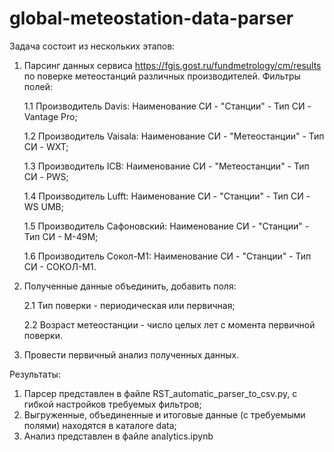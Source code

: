 # global-meteostation-data-parser
 
Задача состоит из нескольких этапов:

1. Парсинг данных сервиса https://fgis.gost.ru/fundmetrology/cm/results по поверке метеостанций различных производителей. Фильтры полей:
   
   1.1 Производитель Davis: Наименование СИ - "Станции" - Тип СИ - Vantage Pro;
   
   1.2 Производитель Vaisala: Наименование СИ - "Метеостанции" - Тип СИ - WXT;
   
   1.3 Производитель ICB: Наименование СИ - "Метеостанции" - Тип СИ - PWS;
   
   1.4 Производитель Lufft: Наименование СИ - "Станции" - Тип СИ - WS UMB;
   
   1.5 Производитель Сафоновский: Наименование СИ - "Станции" - Тип СИ - М-49М;
   
   1.6 Производитель Сокол-М1: Наименование СИ - "Станции" - Тип СИ - СОКОЛ-М1.
   
3. Полученные данные объединить, добавить поля:
   
   2.1 Тип поверки - периодическая или первичная;
   
   2.2 Возраст метеостанции - число целых лет с момента первичной поверки.
   
5. Провести первичный анализ полученных данных.

Результаты:
1. Парсер представлен в файле RST_automatic_parser_to_csv.py, с гибкой настройков требуемых фильтров;
2. Выгруженные, объединенные и итоговые данные (с требуемыми полями) находятся в каталоге data;
3. Анализ представлен в файле analytics.ipynb
